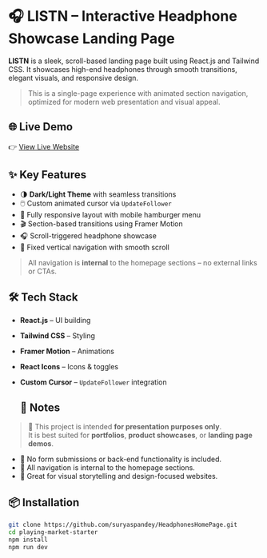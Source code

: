 # 🎧 LISTN – Interactive Headphone Showcase Landing Page

**LISTN** is a sleek, scroll-based landing page built using React.js and Tailwind CSS. It showcases high-end headphones through smooth transitions, elegant visuals, and responsive design.

> This is a single-page experience with animated section navigation, optimized for modern web presentation and visual appeal.


## 🌐 Live Demo

👉 [View Live Website](https://listn-io.netlify.app/#blog)

## ✨ Key Features

- 🌗 **Dark/Light Theme** with seamless transitions
- 🖱️ Custom animated cursor via `UpdateFollower`
- 📱 Fully responsive layout with mobile hamburger menu
- 🎬 Section-based transitions using Framer Motion
- 🎧 Scroll-triggered headphone showcase
- 🧭 Fixed vertical navigation with smooth scroll

> All navigation is **internal** to the homepage sections – no external links or CTAs.

## 🛠️ Tech Stack

- **React.js** – UI building
- **Tailwind CSS** – Styling
- **Framer Motion** – Animations
- **React Icons** – Icons & toggles
- **Custom Cursor** – `UpdateFollower` integration

  ## 📌 Notes

> 📝 This project is intended **for presentation purposes only**.  
> It is best suited for **portfolios**, **product showcases**, or **landing page demos**.

- 🚫 No form submissions or back-end functionality is included.
- 🧪 All navigation is internal to the homepage sections.
- 📍 Great for visual storytelling and design-focused websites.
  
## 📦 Installation

```bash
git clone https://github.com/suryaspandey/HeadphonesHomePage.git
cd playing-market-starter
npm install
npm run dev





